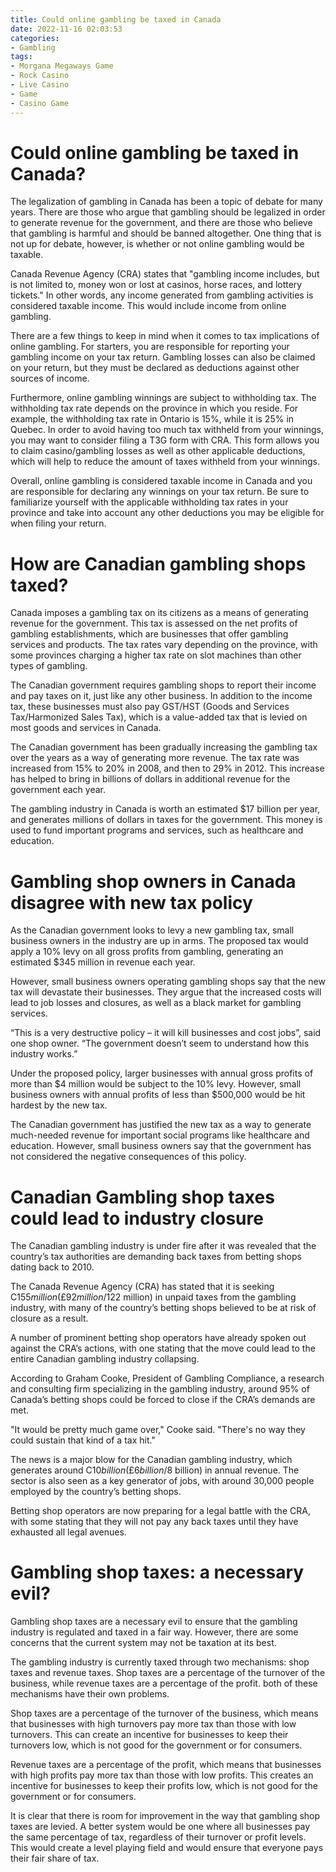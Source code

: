 ```yaml
---
title: Could online gambling be taxed in Canada
date: 2022-11-16 02:03:53
categories:
- Gambling
tags:
- Morgana Megaways Game
- Rock Casino
- Live Casino
- Game
- Casino Game
---
```



#  Could online gambling be taxed in Canada?

The legalization of gambling in Canada has been a topic of debate for many years. There are those who argue that gambling should be legalized in order to generate revenue for the government, and there are those who believe that gambling is harmful and should be banned altogether. One thing that is not up for debate, however, is whether or not online gambling would be taxable.

Canada Revenue Agency (CRA) states that "gambling income includes, but is not limited to, money won or lost at casinos, horse races, and lottery tickets." In other words, any income generated from gambling activities is considered taxable income. This would include income from online gambling.

There are a few things to keep in mind when it comes to tax implications of online gambling. For starters, you are responsible for reporting your gambling income on your tax return. Gambling losses can also be claimed on your return, but they must be declared as deductions against other sources of income.

Furthermore, online gambling winnings are subject to withholding tax. The withholding tax rate depends on the province in which you reside. For example, the withholding tax rate in Ontario is 15%, while it is 25% in Quebec. In order to avoid having too much tax withheld from your winnings, you may want to consider filing a T3G form with CRA. This form allows you to claim casino/gambling losses as well as other applicable deductions, which will help to reduce the amount of taxes withheld from your winnings.

Overall, online gambling is considered taxable income in Canada and you are responsible for declaring any winnings on your tax return. Be sure to familiarize yourself with the applicable withholding tax rates in your province and take into account any other deductions you may be eligible for when filing your return.

#  How are Canadian gambling shops taxed?

Canada imposes a gambling tax on its citizens as a means of generating revenue for the government. This tax is assessed on the net profits of gambling establishments, which are businesses that offer gambling services and products. The tax rates vary depending on the province, with some provinces charging a higher tax rate on slot machines than other types of gambling.

The Canadian government requires gambling shops to report their income and pay taxes on it, just like any other business. In addition to the income tax, these businesses must also pay GST/HST (Goods and Services Tax/Harmonized Sales Tax), which is a value-added tax that is levied on most goods and services in Canada.

The Canadian government has been gradually increasing the gambling tax over the years as a way of generating more revenue. The tax rate was increased from 15% to 20% in 2008, and then to 29% in 2012. This increase has helped to bring in billions of dollars in additional revenue for the government each year.

The gambling industry in Canada is worth an estimated $17 billion per year, and generates millions of dollars in taxes for the government. This money is used to fund important programs and services, such as healthcare and education.

#  Gambling shop owners in Canada disagree with new tax policy

As the Canadian government looks to levy a new gambling tax, small business owners in the industry are up in arms. The proposed tax would apply a 10% levy on all gross profits from gambling, generating an estimated $345 million in revenue each year.

However, small business owners operating gambling shops say that the new tax will devastate their businesses. They argue that the increased costs will lead to job losses and closures, as well as a black market for gambling services.

“This is a very destructive policy – it will kill businesses and cost jobs”, said one shop owner. “The government doesn’t seem to understand how this industry works.”

Under the proposed policy, larger businesses with annual gross profits of more than $4 million would be subject to the 10% levy. However, small business owners with annual profits of less than $500,000 would be hit hardest by the new tax.

The Canadian government has justified the new tax as a way to generate much-needed revenue for important social programs like healthcare and education. However, small business owners say that the government has not considered the negative consequences of this policy.

#  Canadian Gambling shop taxes could lead to industry closure

The Canadian gambling industry is under fire after it was revealed that the country’s tax authorities are demanding back taxes from betting shops dating back to 2010.

The Canada Revenue Agency (CRA) has stated that it is seeking C$155 million (£92 million/$122 million) in unpaid taxes from the gambling industry, with many of the country’s betting shops believed to be at risk of closure as a result.

A number of prominent betting shop operators have already spoken out against the CRA’s actions, with one stating that the move could lead to the entire Canadian gambling industry collapsing.

According to Graham Cooke, President of Gambling Compliance, a research and consulting firm specializing in the gambling industry, around 95% of Canada’s betting shops could be forced to close if the CRA’s demands are met.

"It would be pretty much game over," Cooke said. "There's no way they could sustain that kind of a tax hit."

The news is a major blow for the Canadian gambling industry, which generates around C$10 billion (£6 billion/$8 billion) in annual revenue. The sector is also seen as a key generator of jobs, with around 30,000 people employed by the country’s betting shops.

Betting shop operators are now preparing for a legal battle with the CRA, with some stating that they will not pay any back taxes until they have exhausted all legal avenues.

#  Gambling shop taxes: a necessary evil?

Gambling shop taxes are a necessary evil to ensure that the gambling industry is regulated and taxed in a fair way. However, there are some concerns that the current system may not be taxation at its best.

The gambling industry is currently taxed through two mechanisms: shop taxes and revenue taxes. Shop taxes are a percentage of the turnover of the business, while revenue taxes are a percentage of the profit. both of these mechanisms have their own problems.

Shop taxes are a percentage of the turnover of the business, which means that businesses with high turnovers pay more tax than those with low turnovers. This can create an incentive for businesses to keep their turnovers low, which is not good for the government or for consumers.

Revenue taxes are a percentage of the profit, which means that businesses with high profits pay more tax than those with low profits. This creates an incentive for businesses to keep their profits low, which is not good for the government or for consumers.

It is clear that there is room for improvement in the way that gambling shop taxes are levied. A better system would be one where all businesses pay the same percentage of tax, regardless of their turnover or profit levels. This would create a level playing field and would ensure that everyone pays their fair share of tax.